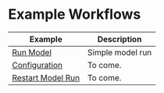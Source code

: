 # Example Workflows

| Example     | Description                          |
| ----------- | ------------------------------------ |
| [Run Model](run_model)       | Simple model run  |
| [Configuration](configuration.md)      | To come. |
| [Restart Model Run](restart_model)     | To come. |
